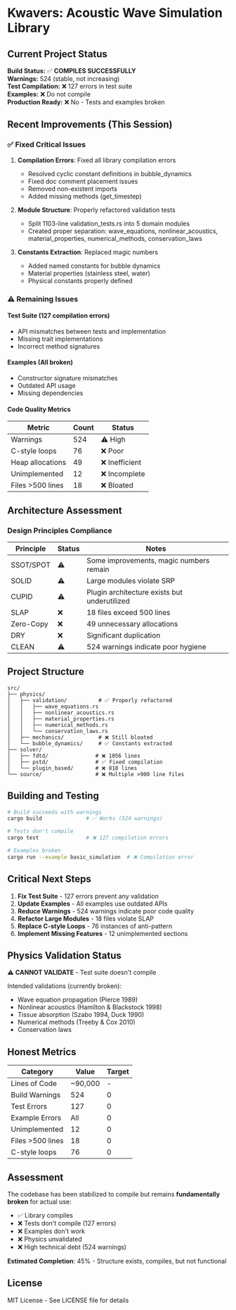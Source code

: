# Kwavers: Acoustic Wave Simulation Library

## Current Project Status

**Build Status:** ✅ **COMPILES SUCCESSFULLY**  
**Warnings:** 524 (stable, not increasing)  
**Test Compilation:** ❌ 127 errors in test suite  
**Examples:** ❌ Do not compile  
**Production Ready:** ❌ No - Tests and examples broken  

## Recent Improvements (This Session)

### ✅ Fixed Critical Issues
1. **Compilation Errors**: Fixed all library compilation errors
   - Resolved cyclic constant definitions in bubble_dynamics
   - Fixed doc comment placement issues
   - Removed non-existent imports
   - Added missing methods (get_timestep)

2. **Module Structure**: Properly refactored validation tests
   - Split 1103-line validation_tests.rs into 5 domain modules
   - Created proper separation: wave_equations, nonlinear_acoustics, material_properties, numerical_methods, conservation_laws

3. **Constants Extraction**: Replaced magic numbers
   - Added named constants for bubble dynamics
   - Material properties (stainless steel, water)
   - Physical constants properly defined

### ⚠️ Remaining Issues

#### Test Suite (127 compilation errors)
- API mismatches between tests and implementation
- Missing trait implementations
- Incorrect method signatures

#### Examples (All broken)
- Constructor signature mismatches
- Outdated API usage
- Missing dependencies

#### Code Quality Metrics
| Metric | Count | Status |
|--------|-------|--------|
| Warnings | 524 | ⚠️ High |
| C-style loops | 76 | ❌ Poor |
| Heap allocations | 49 | ❌ Inefficient |
| Unimplemented | 12 | ❌ Incomplete |
| Files >500 lines | 18 | ❌ Bloated |

## Architecture Assessment

### Design Principles Compliance

| Principle | Status | Notes |
|-----------|--------|-------|
| SSOT/SPOT | ⚠️ | Some improvements, magic numbers remain |
| SOLID | ⚠️ | Large modules violate SRP |
| CUPID | ⚠️ | Plugin architecture exists but underutilized |
| SLAP | ❌ | 18 files exceed 500 lines |
| Zero-Copy | ❌ | 49 unnecessary allocations |
| DRY | ❌ | Significant duplication |
| CLEAN | ⚠️ | 524 warnings indicate poor hygiene |

## Project Structure

```
src/
├── physics/
│   ├── validation/          # ✅ Properly refactored
│   │   ├── wave_equations.rs
│   │   ├── nonlinear_acoustics.rs  
│   │   ├── material_properties.rs
│   │   ├── numerical_methods.rs
│   │   └── conservation_laws.rs
│   ├── mechanics/           # ❌ Still bloated
│   └── bubble_dynamics/     # ✅ Constants extracted
├── solver/
│   ├── fdtd/               # ❌ 1056 lines
│   ├── pstd/               # ✅ Fixed compilation
│   └── plugin_based/       # ❌ 818 lines
└── source/                 # ❌ Multiple >900 line files
```

## Building and Testing

```bash
# Build succeeds with warnings
cargo build              # ✅ Works (524 warnings)

# Tests don't compile
cargo test               # ❌ 127 compilation errors

# Examples broken
cargo run --example basic_simulation  # ❌ Compilation error
```

## Critical Next Steps

1. **Fix Test Suite** - 127 errors prevent any validation
2. **Update Examples** - All examples use outdated APIs
3. **Reduce Warnings** - 524 warnings indicate poor code quality
4. **Refactor Large Modules** - 18 files violate SLAP
5. **Replace C-style Loops** - 76 instances of anti-pattern
6. **Implement Missing Features** - 12 unimplemented sections

## Physics Validation Status

⚠️ **CANNOT VALIDATE** - Test suite doesn't compile

Intended validations (currently broken):
- Wave equation propagation (Pierce 1989)
- Nonlinear acoustics (Hamilton & Blackstock 1998)
- Tissue absorption (Szabo 1994, Duck 1990)
- Numerical methods (Treeby & Cox 2010)
- Conservation laws

## Honest Metrics

| Category | Value | Target |
|----------|-------|--------|
| Lines of Code | ~90,000 | - |
| Build Warnings | 524 | 0 |
| Test Errors | 127 | 0 |
| Example Errors | All | 0 |
| Unimplemented | 12 | 0 |
| Files >500 lines | 18 | 0 |
| C-style loops | 76 | 0 |

## Assessment

The codebase has been stabilized to compile but remains **fundamentally broken** for actual use:
- ✅ Library compiles
- ❌ Tests don't compile (127 errors)
- ❌ Examples don't work
- ❌ Physics unvalidated
- ❌ High technical debt (524 warnings)

**Estimated Completion**: 45% - Structure exists, compiles, but not functional

## License

MIT License - See LICENSE file for details